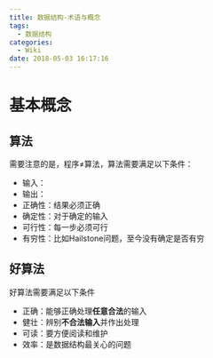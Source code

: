 ```yaml
---
title: 数据结构-术语与概念
tags:
  - 数据结构
categories:
  - Wiki
date: 2018-05-03 16:17:16
---
```


# 基本概念

## 算法

需要注意的是，程序≠算法，算法需要满足以下条件：
- 输入：
- 输出：
- 正确性：结果必须正确
- 确定性：对于确定的输入
- 可行性：每一步必须可行
- 有穷性：比如Hailstone问题，至今没有确定是否有穷

## 好算法

好算法需要满足以下条件
- 正确：能够正确处理**任意合法**的输入
- 健壮：辨别**不合法输入**并作出处理
- 可读：要方便阅读和维护
- 效率：是数据结构最关心的问题
